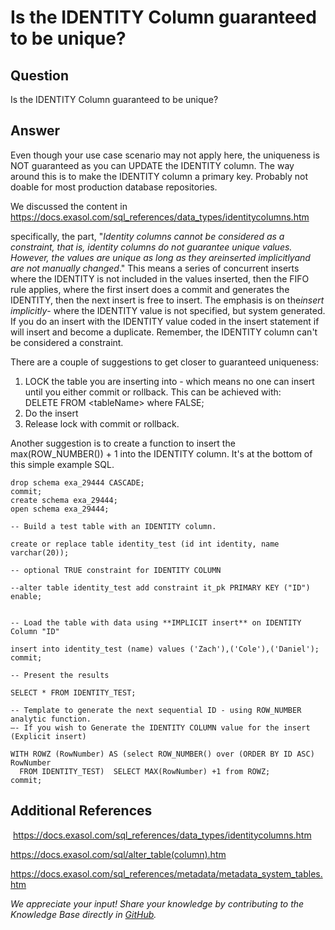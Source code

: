 # Is the IDENTITY Column guaranteed to be unique? 
## Question

Is the IDENTITY Column guaranteed to be unique?

## Answer

Even though your use case scenario may not apply here, the uniqueness is NOT guaranteed as you can UPDATE the IDENTITY column. The way around this is to make the IDENTITY column a primary key. Probably not doable for most production database repositories.

We discussed the content in <https://docs.exasol.com/sql_references/data_types/identitycolumns.htm>

specifically, the part, "*Identity columns cannot be considered as a constraint, that is, identity columns do not guarantee unique values. However, the values are unique as long as they areinserted implicitlyand are not manually changed*." This means a series of concurrent inserts where the IDENTITY is not included in the values inserted, then the FIFO rule applies, where the first insert does a commit and generates the IDENTITY, then the next insert is free to insert. The emphasis is on the*insert implicitly*- where the IDENTITY value is not specified, but system generated. If you do an insert with the IDENTITY value coded in the insert statement if will insert and become a duplicate. Remember, the IDENTITY column can't be considered a constraint.

There are a couple of suggestions to get closer to guaranteed uniqueness:  
1. LOCK the table you are inserting into - which means no one can insert until you either commit or rollback. This can be achieved with:  
DELETE FROM &lt;tableName&gt; where FALSE;  
2. Do the insert  
3. Release lock with commit or rollback.

Another suggestion is to create a function to insert the max(ROW_NUMBER()) + 1 into the IDENTITY column. It's at the bottom of this simple example SQL.


```
drop schema exa_29444 CASCADE; 
commit; 
create schema exa_29444; 
open schema exa_29444; 

-- Build a test table with an IDENTITY column.  

create or replace table identity_test (id int identity, name varchar(20)); 

-- optional TRUE constraint for IDENTITY COLUMN  

--alter table identity_test add constraint it_pk PRIMARY KEY ("ID") enable;


-- Load the table with data using **IMPLICIT insert** on IDENTITY Column "ID"  

insert into identity_test (name) values ('Zach'),('Cole'),('Daniel'); 
commit; 

-- Present the results  

SELECT * FROM IDENTITY_TEST; 
 
-- Template to generate the next sequential ID - using ROW_NUMBER analytic function.  
–- If you wish to Generate the IDENTITY COLUMN value for the insert (Explicit insert)  

WITH ROWZ (RowNumber) AS (select ROW_NUMBER() over (ORDER BY ID ASC) RowNumber 
  FROM IDENTITY_TEST)  SELECT MAX(RowNumber) +1 from ROWZ; 
commit; 
```
## Additional References

 <https://docs.exasol.com/sql_references/data_types/identitycolumns.htm>

<https://docs.exasol.com/sql/alter_table(column).htm>

<https://docs.exasol.com/sql_references/metadata/metadata_system_tables.htm>

*We appreciate your input! Share your knowledge by contributing to the Knowledge Base directly in [GitHub](https://github.com/exasol/public-knowledgebase).* 